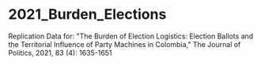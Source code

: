 # 2021_Burden_Elections
Replication Data for: "The Burden of Election Logistics: Election Ballots and the Territorial Influence of Party Machines in Colombia," The Journal of Politics, 2021, 83 (4): 1635-1651
